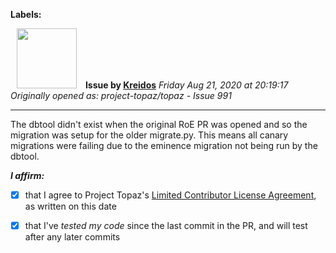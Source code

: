 **Labels:**



<a href="https://github.com/Kreidos"><img src="https://avatars0.githubusercontent.com/u/12466395?v=4" width="96" height="96" hspace="10"></img></a> **Issue by [Kreidos](https://github.com/Kreidos)**
_Friday Aug 21, 2020 at 20:19:17_
_Originally opened as: project-topaz/topaz - Issue 991_

----

The dbtool didn't exist when the original RoE PR was opened and so the migration was setup for the older migrate.py. This means all canary migrations were failing due to the eminence migration not being run by the dbtool.

<!-- place 'x' mark between square [] brackets to affirm: -->
**_I affirm:_**
- [x] that I agree to Project Topaz's [Limited Contributor License Agreement](http://project-topaz.com/blob/release/CONTRIBUTOR_AGREEMENT.md), as written on this date
- [x] that I've _tested my code_ since the last commit in the PR, and will test after any later commits


